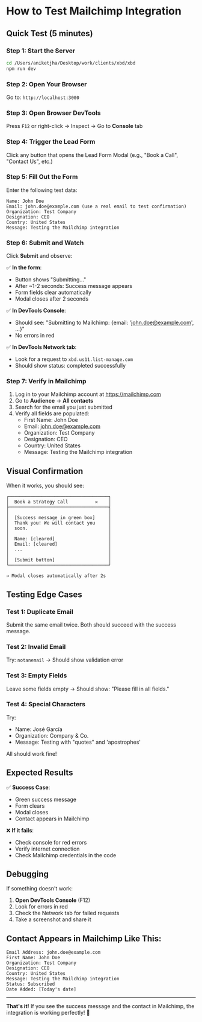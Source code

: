 # How to Test Mailchimp Integration

## Quick Test (5 minutes)

### Step 1: Start the Server
```bash
cd /Users/aniketjha/Desktop/work/clients/xbd/xbd
npm run dev
```

### Step 2: Open Your Browser
Go to: `http://localhost:3000`

### Step 3: Open Browser DevTools
Press `F12` or right-click → Inspect → Go to **Console** tab

### Step 4: Trigger the Lead Form
Click any button that opens the Lead Form Modal (e.g., "Book a Call", "Contact Us", etc.)

### Step 5: Fill Out the Form
Enter the following test data:

```
Name: John Doe
Email: john.doe@example.com (use a real email to test confirmation)
Organization: Test Company
Designation: CEO
Country: United States
Message: Testing the Mailchimp integration
```

### Step 6: Submit and Watch
Click **Submit** and observe:

✅ **In the form**:
- Button shows "Submitting..."
- After ~1-2 seconds: Success message appears
- Form fields clear automatically
- Modal closes after 2 seconds

✅ **In DevTools Console**:
- Should see: "Submitting to Mailchimp: {email: 'john.doe@example.com', ...}"
- No errors in red

✅ **In DevTools Network tab**:
- Look for a request to `xbd.us11.list-manage.com`
- Should show status: completed successfully

### Step 7: Verify in Mailchimp
1. Log in to your Mailchimp account at https://mailchimp.com
2. Go to **Audience** → **All contacts**
3. Search for the email you just submitted
4. Verify all fields are populated:
   - First Name: John Doe
   - Email: john.doe@example.com
   - Organization: Test Company
   - Designation: CEO
   - Country: United States
   - Message: Testing the Mailchimp integration

## Visual Confirmation

When it works, you should see:

```
┌─────────────────────────────────────┐
│  Book a Strategy Call          ✕    │
├─────────────────────────────────────┤
│                                     │
│  [Success message in green box]     │
│  Thank you! We will contact you     │
│  soon.                              │
│                                     │
│  Name: [cleared]                    │
│  Email: [cleared]                   │
│  ...                                │
│                                     │
│  [Submit button]                    │
└─────────────────────────────────────┘

→ Modal closes automatically after 2s
```

## Testing Edge Cases

### Test 1: Duplicate Email
Submit the same email twice. Both should succeed with the success message.

### Test 2: Invalid Email
Try: `notanemail` → Should show validation error

### Test 3: Empty Fields
Leave some fields empty → Should show: "Please fill in all fields."

### Test 4: Special Characters
Try:
- Name: José García
- Organization: Company & Co.
- Message: Testing with "quotes" and 'apostrophes'

All should work fine!

## Expected Results

✅ **Success Case**: 
- Green success message
- Form clears
- Modal closes
- Contact appears in Mailchimp

❌ **If it fails**:
- Check console for red errors
- Verify internet connection
- Check Mailchimp credentials in the code

## Debugging

If something doesn't work:

1. **Open DevTools Console** (F12)
2. Look for errors in red
3. Check the Network tab for failed requests
4. Take a screenshot and share it

## Contact Appears in Mailchimp Like This:

```
Email Address: john.doe@example.com
First Name: John Doe
Organization: Test Company
Designation: CEO
Country: United States
Message: Testing the Mailchimp integration
Status: Subscribed
Date Added: [Today's date]
```

---

**That's it!** If you see the success message and the contact in Mailchimp, the integration is working perfectly! 🎉



